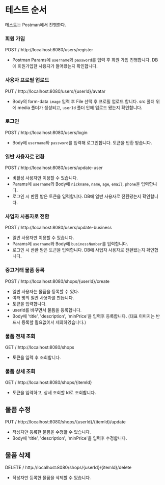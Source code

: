 # 테스트 순서
테스트는 Postman에서 진행한다.

### 회원 가입
POST / http://localhost:8080/users/register
- Postman Params에 `username`와 `password`를 입력 후 회원 가입 진행합니다. DB에 회원가입한 사용자가 들어왔는지 확인합니다.

### 사용자 프로필 업로드
PUT / http://localhost:8080/users/{userId}/avatar
- Body의 form-data `image` 입력 후 File 선택 후 프로필 업로드 합니다.
  src 폴더 위에 media 폴더가 생성되고, `userId` 폴더 안에 업로드 됐는지 확인합니다.

### 로그인
POST / http://localhost:8080/users/login 
- Body에 `username`와 `password`를 입력해 로그인합니다. 토큰을 반환 받습니다.

### 일반 사용자로 전환
POST / http://localhost:8080/users/update-user 
- 비활성 사용자만 이용할 수 있습니다.
- Params에 `username`와 Body에 `nickname`, `name`, `age`, `email`, `phone`을 입력합니다.
- 로그인 시 반환 받은 토큰을 입력합니다.
  DB에 일반 사용자로 전환됐는지 확인합니다.

### 사업자 사용자로 전환
POST / http://localhost:8080/users/update-business 
- 일반 사용자만 이용할 수 있습니다.
- Params에 `username`와 Body에 `businessNumber`를 입력합니다.
- 로그인 시 반환 받은 토큰을 입력합니다.
  DB에 사업자 사용자로 전환됐는지 확인합니다.

### 중고거래 물품 등록
POST / http://localhost:8080/shops/{userId}/create
- 일반 사용자는 물품을 등록할 수 있다.
- 여러 명의 일반 사용자를 만듭니다.
- 토큰을 입력합니다.
- userId를 바꾸면서 물픔을 등록합니다.
- Body에 'title', 'description', 'minPrice'을 입력후 등록합니다. (대표 이미지는 반드시 등록할 필요없어서 제외하였습니다.)

### 물품 전체 조회
GET / http://localhost:8080/shops
- 토큰을 입력 후 조회합니다. 

### 물품 상세 조회
GET / http://localhost:8080/shops/{itemId}
- 토큰을 입력하고, 상세 조회할 Id로 조회합니다.

## 물픔 수정
PUT /  http://localhost:8080/shops/{userId}/{itemId}/update
- 작성자만 등록한 물픔을 수정할 수 있습니다.
- Body에 'title', 'description', 'minPrice'을 입력후 수정합니다.

## 물품 삭제
DELETE / http://localhost:8080/shops/{userId}/{itemId}/delete
- 작성자만 등록한 물품을 삭제할 수 있습니다.